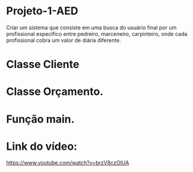 # Projeto-1-AED
Criar um sistema que consiste em uma busca do usuário final por um profissional específico entre pedreiro, marceneiro, carpinteiro, onde cada profissional cobra um valor de diária diferente.

# Classe Cliente

# Classe Orçamento.

# Função main.

# Link do vídeo:
https://www.youtube.com/watch?v=brzV8czOlUA
